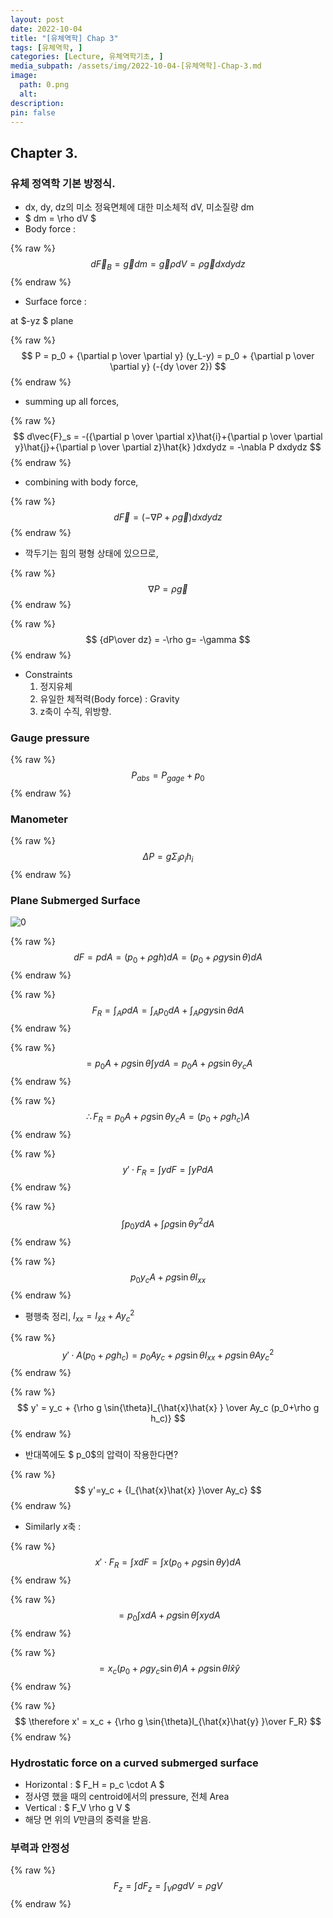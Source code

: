 ```yaml
---
layout: post
date: 2022-10-04
title: "[유체역학] Chap 3"
tags: [유체역학, ]
categories: [Lecture, 유체역학기초, ]
media_subpath: /assets/img/2022-10-04-[유체역학]-Chap-3.md
image:
  path: 0.png
  alt:  
description:  
pin: false
---
```



## Chapter 3.


### 유체 정역학 기본 방정식.

- dx, dy, dz의 미소 정육면체에 대한 미소체적 dV, 미소질량 dm
- $ dm = \rho dV $
- Body force :

{% raw %}
$$
d \vec{F}_B = \vec{g} dm = \vec{g} \rho dV = \rho \vec{g} dxdydz
$$
{% endraw %}

- Surface force :

at $-yz $ plane


{% raw %}
$$
P = p_0 + {\partial p \over \partial y} (y_L-y) = p_0 + {\partial p \over \partial y} (-{dy \over 2})
$$
{% endraw %}

- summing up all forces,

{% raw %}
$$
d\vec{F}_s = -({\partial p \over \partial x}\hat{i}+{\partial p \over \partial y}\hat{j}+{\partial p \over \partial z}\hat{k} )dxdydz 
 = -\nabla P dxdydz
$$
{% endraw %}

- combining with body force,

{% raw %}
$$
d\vec{F} = (-\nabla P + \rho \vec{g})dxdydz
$$
{% endraw %}

- 깍두기는 힘의 평형 상태에 있으므로,

{% raw %}
$$
\nabla P = \rho \vec{g}
$$
{% endraw %}


{% raw %}
$$
{dP\over dz} = -\rho g= -\gamma
$$
{% endraw %}

- Constraints
	1. 정지유체
	2. 유일한 체적력(Body force) : Gravity
	3. z축이 수직, 위방향.

### Gauge pressure


{% raw %}
$$
P_{abs} = P_{gage} + p_0
$$
{% endraw %}


### Manometer


{% raw %}
$$
\Delta P = g \Sigma_i \rho_i h_i
$$
{% endraw %}


### Plane Submerged Surface


![0](/0.png)


{% raw %}
$$
dF = pdA = (p_0 + \rho gh)dA = (p_0 + \rho gy \sin{\theta})dA
$$
{% endraw %}


{% raw %}
$$
F_R = \int_A \rho dA = \int_A p_0 dA + \int_A \rho gy \sin{\theta} dA
$$
{% endraw %}


{% raw %}
$$
= p_0 A + \rho g \sin{\theta} \int{ydA} = p_0 A + \rho g \sin{\theta} y_c A
$$
{% endraw %}


{% raw %}
$$
\therefore F_R = p_0 A + \rho g \sin{\theta} y_c A = (p_0 + \rho g h_c) A
$$
{% endraw %}


{% raw %}
$$
y' \cdot  F_R = \int y dF = \int y PdA
$$
{% endraw %}


{% raw %}
$$
\int p_0 y dA + \int \rho g \sin{\theta} y^2 dA
$$
{% endraw %}


{% raw %}
$$
p_0 y_cA + \rho g\sin{\theta} I_{xx}
$$
{% endraw %}

- 평행축 정리, $I_{xx} = I_{\hat{x}\hat{x} }+Ay_c^2$

{% raw %}
$$
y' \cdot A(p_0 + \rho g h_c) = p_0 Ay_c + \rho g \sin{\theta} I_{xx}+\rho g \sin{\theta} A y_c^2
$$
{% endraw %}


{% raw %}
$$
y' = y_c + {\rho g \sin{\theta}I_{\hat{x}\hat{x} } \over Ay_c (p_0+\rho g h_c)}
$$
{% endraw %}

- 반대쪽에도 $ p_0$의 압력이 작용한다면?

{% raw %}
$$
y'=y_c + {I_{\hat{x}\hat{x} }\over Ay_c}
$$
{% endraw %}

- Similarly $x$축 :

{% raw %}
$$
x' \cdot F_R = \int xdF = \int x(p_0+\rho g \sin{\theta}y)dA
$$
{% endraw %}


{% raw %}
$$
= p_0 \int xdA + \rho g \sin{\theta}\int xydA
$$
{% endraw %}


{% raw %}
$$
= x_c(p_0 + \rho g y_c\sin{\theta}) A + \rho g \sin{\theta}I{\hat{x}\hat{y} }
$$
{% endraw %}


{% raw %}
$$
\therefore x' = x_c + {\rho g \sin{\theta}I_{\hat{x}\hat{y} }\over F_R}
$$
{% endraw %}


### Hydrostatic force on a curved submerged surface

- Horizontal : $ F_H = p_c \cdot A $
- 정사영 했을 때의 centroid에서의 pressure, 전체 Area
- Vertical : $ F_V \rho g V $
- 해당 면 위의 $V$만큼의 중력을 받음.

### 부력과 안정성


{% raw %}
$$
F_z = \int dF_z = \int_{V} \rho g dV = \rho g V
$$
{% endraw %}



<script>
  window.MathJax = {
    tex: {
      macros: {
        R: "\\mathbb{R}",
        N: "\\mathbb{N}",
        Z: "\\mathbb{Z}",
        Q: "\\mathbb{Q}",
        C: "\\mathbb{C}",
        proj: "\\operatorname{proj}",
        rank: "\\operatorname{rank}",
        im: "\\operatorname{im}",
        dom: "\\operatorname{dom}",
        codom: "\\operatorname{codom}",
        argmax: "\\operatorname*{arg\,max}",
        argmin: "\\operatorname*{arg\,min}",
        "\\{": "\\lbrace",
        "\\}": "\\rbrace",
        sub: "\\subset",
        sup: "\\supset",
        sube: "\\subseteq",
        supe: "\\supseteq"
      },
      tags: "ams",
      strict: false, 
      inlineMath: [["$", "$"], ["\\(", "\\)"]],
      displayMath: [["$$", "$$"], ["\\[", "\\]"]]
    },
    options: {
      skipHtmlTags: ["script", "noscript", "style", "textarea", "pre"]
    }
  };
</script>
<script async src="https://cdn.jsdelivr.net/npm/mathjax@3/es5/tex-mml-chtml.js"></script>

